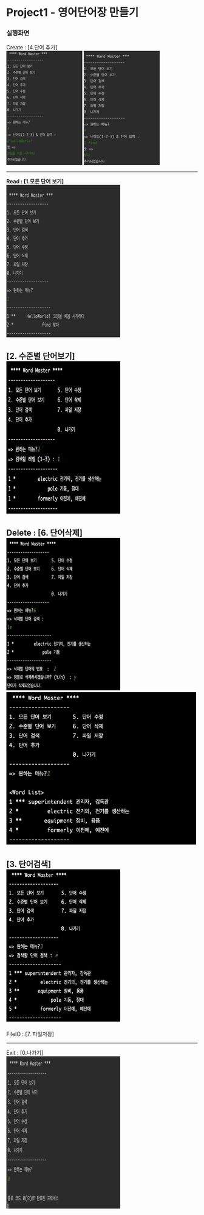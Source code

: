 # Project1 - 영어단어장 만들기

### 실행화면
Create :  [4.단어 추가] <br>
<img src="./screenshot/create1.png" width="200" height="300"/>
<img src="./screenshot/create2.png" width="200" height="300"/>

---
**Read : [1.모든 단어 보기]** <br>
<img src="./screenshot/read.png" width="300" height="400"/>

[2. 수준별 단어보기] <br>
<img src="./screenshot/levelSearch.png" width="300" height="400"/>
---

Delete : [6. 단어삭제] <br>
<img src="./screenshot/delete_1.png" width="300" height="400"/>
<img src="./screenshot/delete_2.png" width="500" height="400"/>
---

[3. 단어검색] <br>
<img src="./screenshot/wordSearch.png" width="300" height="400"/>
---
FileIO : [7. 파일저장] <br>

---
Exit :  [0.나가기] <br>
<img src="./screenshot/exit.png" width="300" height="400"/>

